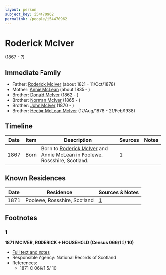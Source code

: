 ```yaml
---
layout: person
subject_key: i54470962
permalink: /people/i54470962
---
```


# Roderick McIver
(1867 - ?)

## Immediate Family

* Father: [Roderick McIver](./@91038040@-roderick-mciver-b1821-d1878-10-11.md) (about 1821 - 11/Oct/1878)
* Mother: [Annie McLean](./@68658880@-annie-mclean-b1835-d.md) (about 1835 - )
* Brother: [Donald McIver](./@16355455@-donald-mciver-b1862-d.md) (1862 - )
* Brother: [Norman McIver](./@51505118@-norman-mciver-b1865-d.md) (1865 - )
* Brother: [John McIver](./@29848128@-john-mciver-b1870-d.md) (1870 - )
* Brother: [Hector McLean McIver](./@62168745@-hector-mclean-mciver-b1878-8-17-d1938-2-21.md) (17/Aug/1878 - 21/Feb/1938)

## Timeline

Date | Item | Description | Sources | Notes
---|---|---|---|---
1867 | Born | Born to [Roderick McIver](./@91038040@-roderick-mciver-b1821-d1878-10-11.md) and [Annie McLean](./@68658880@-annie-mclean-b1835-d.md) in Poolewe, Rossshire, Scotland. | [1](#1) | 

## Known Residences

Date | Residence | Sources & Notes
---|---|---
1871 | Poolewe, Rossshire, Scotland | [1](#1)

## Footnotes

### 1

**1871 MCIVER, RODERICK + HOUSEHOLD (Census 066/1 5/ 10)**

* [Full text and notes](../sources/@672117@-1871-mciver,-roderick-+-household-census-066-1-5-10-.md)
* Responsible Agency: National Records of Scotland
* References: 
  * 1871 C 066/1 5/ 10

